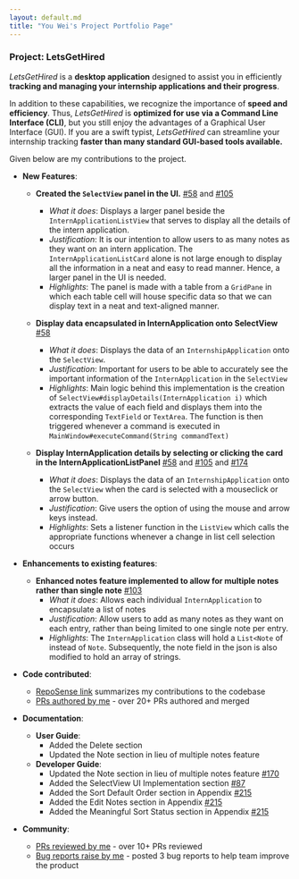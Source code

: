 ```yaml
---
layout: default.md
title: "You Wei's Project Portfolio Page"
---
```


### Project: LetsGetHired

_LetsGetHired_ is a **desktop application** designed to assist you in
efficiently **tracking and managing your
internship applications and their progress**.

In addition to these capabilities, we recognize the importance of **speed and
efficiency**. Thus, _LetsGetHired_ is
**optimized for use via a Command Line Interface (CLI)**, but you still enjoy
the advantages of a Graphical User Interface
(GUI). If you are a swift typist, _LetsGetHired_ can streamline your internship
tracking **faster than many standard
GUI-based tools available.**

Given below are my contributions to the project.

* **New Features**:
  * **Created the `SelectView` panel in the UI.**
    [#58](https://github.com/AY2324S1-CS2103T-W17-2/tp/pull/58) and
    [#105](https://github.com/AY2324S1-CS2103T-W17-2/tp/pull/105)
    * _What it does_: Displays a larger panel beside the `InternApplicationListView`
      that serves to display all the details of the intern application.
    * _Justification_: It is our intention to allow users to as many notes as they want
      on an intern application. The `InternApplicationListCard` alone is not large enough to 
      display all the information in a neat and easy to read manner. Hence, a larger panel in
      the UI is needed.
    * _Highlights_: The panel is made with a table from a `GridPane` in which each table 
      cell will house specific data so that we can display text in a neat and text-aligned
      manner.
  
  * **Display data encapsulated in InternApplication onto SelectView**
    [#58](https://github.com/AY2324S1-CS2103T-W17-2/tp/pull/58)
    * _What it does_: Displays the data of an `InternshipApplication` onto the `SelectView`.
    * _Justification_: Important for users to be able to accurately see the important
      information of the `InternApplication` in the `SelectView`
    * _Highlights_: Main logic behind this implementation is the creation of 
      `SelectView#displayDetails(InternApplication i)` which extracts the value of each field
      and displays them into the corresponding `TextField` or `TextArea`. The function is then
      triggered whenever a command is executed in `MainWindow#executeCommand(String commandText)`

  * **Display InternApplication details by selecting or clicking the card in the InternApplicationListPanel**
    [#58](https://github.com/AY2324S1-CS2103T-W17-2/tp/pull/58) and
    [#105](https://github.com/AY2324S1-CS2103T-W17-2/tp/pull/105) and
    [#174](https://github.com/AY2324S1-CS2103T-W17-2/tp/pull/174)
    * _What it does_: Displays the data of an `InternshipApplication` onto the `SelectView` when the card is
      selected with a mouseclick or arrow button.
    * _Justification_: Give users the option of using the mouse and arrow keys instead.
    * _Highlights_: Sets a listener function in the `ListView` which calls the appropriate functions
      whenever a change in list cell selection occurs

* **Enhancements to existing features**:
  * **Enhanced notes feature implemented to allow for multiple notes rather than single note**
    [#103](https://github.com/AY2324S1-CS2103T-W17-2/tp/pull/103)
    * _What it does_: Allows each individual `InternApplication` to encapsulate a list of notes 
    * _Justification_: Allow users to add as many notes as they want on each entry, rather than 
      being limited to one single note per entry.
    * _Highlights_: The `InternApplication` class will hold a `List<Note` of instead of `Note`. 
      Subsequently, the note field in the json is also modified to hold an array of strings. 

* **Code contributed**:
  * [RepoSense link](https://nus-cs2103-ay2324s1.github.io/tp-dashboard/?search=tyouwei&breakdown=true)
    summarizes my contributions to the codebase
  * [PRs authored by me](https://github.com/AY2324S1-CS2103T-W17-2/tp/pulls?q=is%3Apr+author%3Atyouwei) -
    over 20+ PRs authored and merged

* **Documentation**:
  * **User Guide**:
    * Added the Delete section
    * Updated the Note section in lieu of multiple notes feature
  * **Developer Guide**:
    * Updated the Note section in lieu of multiple notes feature
      [#170](https://github.com/AY2324S1-CS2103T-W17-2/tp/pull/170)
    * Added the SelectView UI Implementation section
      [#87](https://github.com/AY2324S1-CS2103T-W17-2/tp/pull/87)
    * Added the Sort Default Order section in Appendix
      [#215](https://github.com/AY2324S1-CS2103T-W17-2/tp/pull/215)
    * Added the Edit Notes section in Appendix
      [#215](https://github.com/AY2324S1-CS2103T-W17-2/tp/pull/215)
    * Added the Meaningful Sort Status section in Appendix
      [#215](https://github.com/AY2324S1-CS2103T-W17-2/tp/pull/215)

* **Community**:
  * [PRs reviewed by me](https://github.com/AY2324S1-CS2103T-W17-2/tp/pulls?q=is%3Apr+reviewed-by%3Atyouwei) -
    over 10+ PRs reviewed
  * [Bug reports raise by me](https://github.com/AY2324S1-CS2103T-W17-2/tp/issues?q=is%3Aissue+author%3Atyouwei) -
    posted 3 bug reports to help team improve the product
